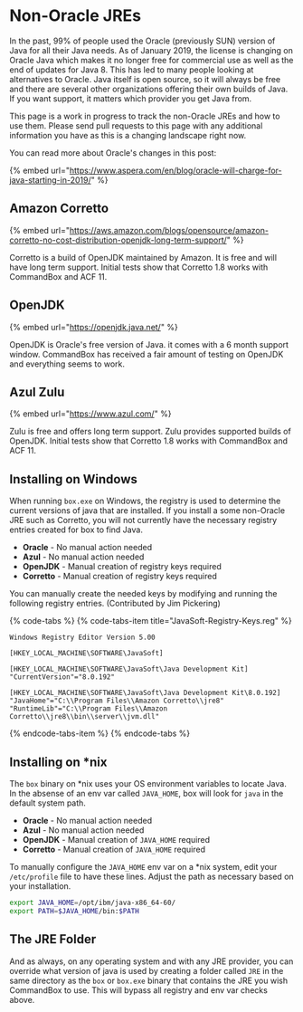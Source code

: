 # Non-Oracle JREs

In the past, 99% of people used the Oracle \(previously SUN\) version of Java for all their Java needs.  As of January 2019, the license is changing on Oracle Java which makes it no longer free for commercial use as well as the end of updates for Java 8.  This has led to many people looking at alternatives to Oracle.  Java itself is open source, so it will always be free and there are several other organizations offering their own builds of Java.  If you want support, it matters which provider you get Java from.  

This page is a work in progress to track the non-Oracle JREs and how to use them.  Please send pull requests to this page with any additional information you have as this is a changing landscape right now.

You can read more about Oracle's changes in this post:

{% embed url="https://www.aspera.com/en/blog/oracle-will-charge-for-java-starting-in-2019/" %}

## Amazon Corretto

{% embed url="https://aws.amazon.com/blogs/opensource/amazon-corretto-no-cost-distribution-openjdk-long-term-support/" %}

Corretto is a build of OpenJDK maintained by Amazon.  It is free and will have long term support.  Initial tests show that Corretto 1.8 works with CommandBox and ACF 11.

## OpenJDK

{% embed url="https://openjdk.java.net/" %}

OpenJDK is Oracle's free version of Java.  it comes with a 6 month support window.  CommandBox has received a fair amount of testing on OpenJDK and everything seems to work.

## Azul Zulu

{% embed url="https://www.azul.com/" %}

Zulu is free and offers long term support.  Zulu provides supported builds of OpenJDK.  Initial tests show that Corretto 1.8 works with CommandBox and ACF 11.

## Installing on Windows

When running `box.exe` on Windows, the registry is used to determine the current versions of java that are installed.  If you install a some non-Oracle JRE such as Corretto, you will not currently have the necessary registry entries created for box to find Java.  

* **Oracle** - No manual action needed
* **Azul** - No manual action needed
* **OpenJDK** - Manual creation of registry keys required
* **Corretto** - Manual creation of registry keys required

You can manually create the needed keys by modifying and running the following registry entries.  \(Contributed by Jim Pickering\)

{% code-tabs %}
{% code-tabs-item title="JavaSoft-Registry-Keys.reg" %}
```text
Windows Registry Editor Version 5.00

[HKEY_LOCAL_MACHINE\SOFTWARE\JavaSoft]

[HKEY_LOCAL_MACHINE\SOFTWARE\JavaSoft\Java Development Kit]
"CurrentVersion"="8.0.192"

[HKEY_LOCAL_MACHINE\SOFTWARE\JavaSoft\Java Development Kit\8.0.192]
"JavaHome"="C:\\Program Files\\Amazon Corretto\\jre8"
"RuntimeLib"="C:\\Program Files\\Amazon Corretto\\jre8\\bin\\server\\jvm.dll"

```
{% endcode-tabs-item %}
{% endcode-tabs %}

## Installing on \*nix

The `box` binary on \*nix uses your OS environment variables to locate Java.  In the absense of an env var called `JAVA_HOME`, box will look for `java` in the default system path.  

* **Oracle** - No manual action needed
* **Azul** - No manual action needed
* **OpenJDK** - Manual creation of `JAVA_HOME` required
* **Corretto** - Manual creation of `JAVA_HOME` required

To manually configure the `JAVA_HOME` env var on a \*nix system, edit your `/etc/profile` file to have these lines.  Adjust the path as necessary based on your installation.

```bash
export JAVA_HOME=/opt/ibm/java-x86_64-60/
export PATH=$JAVA_HOME/bin:$PATH
```

## The JRE Folder

And as always, on any operating system and with any JRE provider, you can override what version of java is used by creating a folder called `JRE` in the same directory as the `box` or `box.exe` binary that contains the JRE you wish CommandBox to use.  This will bypass all registry and env var checks above.

